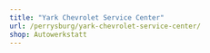 ```yaml
---
title: "Yark Chevrolet Service Center"
url: /perrysburg/yark-chevrolet-service-center/
shop: Autowerkstatt
---
```

